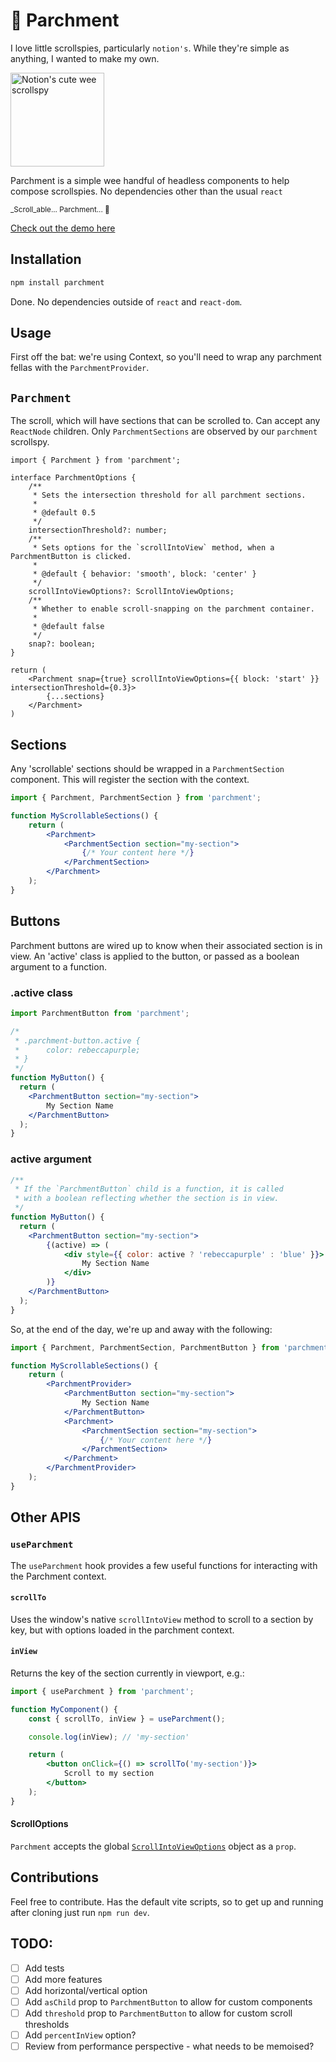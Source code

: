 # 📜 Parchment

I love little scrollspies, particularly `notion's`. While they're simple as anything, I wanted to make my own.

<img alt="Notion's cute wee scrollspy" src="https://github.com/user-attachments/assets/b2ad4bbe-835e-4ea2-aac4-81d29b445158" width="150px" />

Parchment is a simple wee handful of headless components to help compose scrollspies. No dependencies other than the usual `react`

<small>_Scroll_able... Parchment... 📜</small>

<a href="https://parchment-five.vercel.app/">Check out the demo here</a>

## Installation
```bash
npm install parchment
```

Done. No dependencies outside of `react` and `react-dom`.

## Usage
First off the bat: we're using Context, so you'll need to wrap any parchment fellas with the `ParchmentProvider`.

## `Parchment`
The scroll, which will have sections that can be scrolled to. Can accept any `ReactNode` children.
Only `ParchmentSections` are observed by our `parchment` scrollspy. 

```tsx
import { Parchment } from 'parchment';

interface ParchmentOptions {
    /**
     * Sets the intersection threshold for all parchment sections.
     *
     * @default 0.5
     */
    intersectionThreshold?: number;
    /**
     * Sets options for the `scrollIntoView` method, when a ParchmentButton is clicked.
     *
     * @default { behavior: 'smooth', block: 'center' }
     */
    scrollIntoViewOptions?: ScrollIntoViewOptions;
    /**
     * Whether to enable scroll-snapping on the parchment container.
     *
     * @default false
     */
    snap?: boolean;
}

return (
    <Parchment snap={true} scrollIntoViewOptions={{ block: 'start' }} intersectionThreshold={0.3}>
        {...sections}
    </Parchment>
)

```

## Sections
Any 'scrollable' sections should be wrapped in a `ParchmentSection` component. This will register the section with the context.

```jsx
import { Parchment, ParchmentSection } from 'parchment';

function MyScrollableSections() {
    return (
        <Parchment>
            <ParchmentSection section="my-section">
                {/* Your content here */}
            </ParchmentSection>
        </Parchment>
    );
}
```

## Buttons
Parchment buttons are wired up to know when their associated section is in view. An 'active' class is
applied to the button, or passed as a boolean argument to a function.

### .active class
```jsx
import ParchmentButton from 'parchment';

/*
 * .parchment-button.active {
 *      color: rebeccapurple;
 * }
 */
function MyButton() {
  return (
    <ParchmentButton section="my-section">
        My Section Name
    </ParchmentButton>
  );
}
```

### active argument
```jsx
/**
 * If the `ParchmentButton` child is a function, it is called
 * with a boolean reflecting whether the section is in view.
 */
function MyButton() {
  return (
    <ParchmentButton section="my-section">
        {(active) => (
            <div style={{ color: active ? 'rebeccapurple' : 'blue' }}>
                My Section Name
            </div>
        )}
    </ParchmentButton> 
  );
}
```

So, at the end of the day, we're up and away with the following:

```jsx
import { Parchment, ParchmentSection, ParchmentButton } from 'parchment';

function MyScrollableSections() {
    return (
        <ParchmentProvider>
            <ParchmentButton section="my-section">
                My Section Name
            </ParchmentButton>
            <Parchment>
                <ParchmentSection section="my-section">
                    {/* Your content here */}
                </ParchmentSection>
            </Parchment>
        </ParchmentProvider>
    );
}
```

## Other APIS
### `useParchment`

The `useParchment` hook provides a few useful functions for interacting with the Parchment context.

#### `scrollTo`
Uses the window's native `scrollIntoView` method to scroll to a section by key, but with options loaded in the parchment context.

#### `inView`
Returns the key of the section currently in viewport, e.g.:

```jsx
import { useParchment } from 'parchment';

function MyComponent() {
    const { scrollTo, inView } = useParchment();

    console.log(inView); // 'my-section'

    return (
        <button onClick={() => scrollTo('my-section')}>
            Scroll to my section
        </button>
    );
}
```

#### ScrollOptions
`Parchment` accepts the global [`ScrollIntoViewOptions`](https://developer.mozilla.org/en-US/docs/Web/API/Element/scrollIntoView#scrollintoviewoptions) object as a `prop`.

## Contributions
Feel free to contribute. Has the default vite scripts, so to get up and running after cloning just run `npm run dev`.

## TODO:
- [ ] Add tests
- [ ] Add more features
- [ ] Add horizontal/vertical option
- [ ] Add `asChild` prop to `ParchmentButton` to allow for custom components
- [ ] Add `threshold` prop to `ParchmentButton` to allow for custom scroll thresholds
- [ ] Add `percentInView` option?
- [ ] Review from performance perspective - what needs to be memoised?
